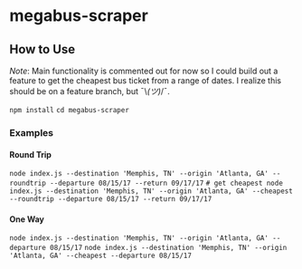 # megabus-scraper
## How to Use ##
*Note*: Main functionality is commented out for now so I could build out a feature to get the cheapest bus ticket from a range of dates. I realize this should be on a feature branch, but ¯\\_(ツ)_/¯.

`npm install`
`cd megabus-scraper`

### Examples ###
#### Round Trip ####
`node index.js --destination 'Memphis, TN' --origin 'Atlanta, GA' --roundtrip --departure 08/15/17 --return 09/17/17`
`# get cheapest
node index.js --destination 'Memphis, TN' --origin 'Atlanta, GA' --cheapest --roundtrip --departure 08/15/17 --return 09/17/17`
#### One Way ####
`node index.js --destination 'Memphis, TN' --origin 'Atlanta, GA' --departure 08/15/17`
`node index.js --destination 'Memphis, TN' --origin 'Atlanta, GA' --cheapest --departure 08/15/17`
